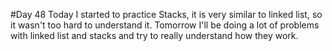 #Day 48
Today I started to practice Stacks, it is very similar to linked list, so it wasn't too hard to understand it.
Tomorrow I'll be doing a lot of problems with linked list and stacks and try to really understand how they work.

